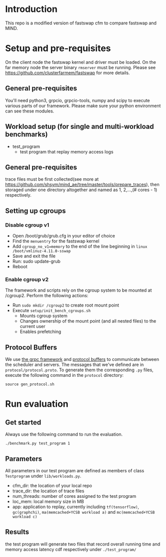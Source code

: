 # Introduction
This repo is a modified version of fastswap cfm to compare fastswap and MIND.

# Setup and pre-requisites

On the client node the fastswap kernel and driver must be loaded. On the far memory node the server binary `rmserver` must be running. Please see https://github.com/clusterfarmem/fastswap for more details.

## General pre-requisites

You'll need python3, grpcio, grpcio-tools, numpy and scipy to execute various parts of our framework. Please make sure your python environment can see these modules.

## Workload setup (for single and multi-workload benchmarks)

* test_program
    * test program that replay memory access logs


## General pre-requisites
trace files must be first collected(see more at https://github.com/shsym/mind_ae/tree/master/tools/prepare_traces), then storaged under one directory altogether and named as 1, 2,...,(# cores - 1) respectively.

## Setting up cgroups
### Disable cgroup v1
* Open /boot/grub/grub.cfg in your editor of choice
* Find the `menuentry` for the fastswap kernel
* Add `cgroup_no_v1=memory` to the end of the line beginning in `linux   /boot/vmlinuz-4.11.0-sswap`
* Save and exit the file
* Run: sudo update-grub
* Reboot

### Enable cgroup v2
The framework and scripts rely on the cgroup system to be mounted at /cgroup2. Perform the following actions:
* Run `sudo mkdir /cgroup2` to create root mount point
* Execute `setup/init_bench_cgroups.sh`
    * Mounts cgroup system
    * Changes ownership of the mount point (and all nested files) to the current user
    * Enables prefetching

## Protocol Buffers
We use [the grpc framework](https://grpc.io) and [protocol buffers](https://developers.google.com/protocol-buffers/docs/pythontutorial) to communicate between the scheduler and servers. The messages that we've defined are in `protocol/protocol.proto`. To generate them the corresponding `.py` files, execute the following command in the `protocol` directory:
    
    source gen_protocol.sh

# Run evaluation
## Get started

Always use the following command to run the evaluation.

    ./benchmark.py test_program 1

## Parameters
All parameters in our test program are defined as members of class `Testprogram` under `lib/workloads.py`.
* cfm_dir: the location of your local repo
* trace_dir: the location of trace files
* num_threads: number of cores assigned to the test program
* loc_mem: local memory size in MB
* app: application to replay, currently including `tf(tensorflow)`, `gc(graphchi)`, `ma(memcached+YCSB workload a)` and `mc(memcached+YCSB workload c)` 

## Results
the test program will generate two files that record overall running time and memory access latency cdf respectively under `./test_program/`
